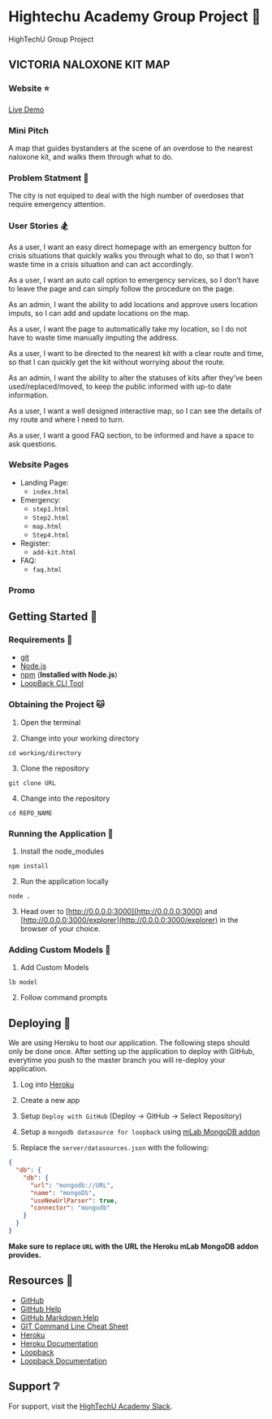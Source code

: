 # Hightechu Academy Group Project :metal:

HighTechU Group Project

## VICTORIA NALOXONE KIT MAP

### Website :star:

[Live Demo](https://victoria-naloxone-map.herokuapp.com)

### Mini Pitch 

A map that guides bystanders at the scene of an overdose to the nearest naloxone kit, and walks them through what to do.

### Problem Statment :mega:

The city is not equiped to deal with the high number of overdoses that require emergency attention.

### User Stories :snowboarder:

As a user, I want an easy direct homepage with an emergency button for crisis situations that quickly walks you through what to do, so that I won’t waste time in a crisis situation and can act accordingly. 

As a user, I want an auto call option to emergency services, so I don’t have to leave the page and can simply follow the procedure on the page.  

As an admin, I want the ability to add locations and approve users location imputs, so I can add and update locations on the map.

As a user, I want the page to automatically take my location, so I do not have to waste time manually imputing the address.

As a user, I want to be directed to the nearest kit with a clear route and time, so that I can quickly get the kit without worrying about the route. 

As an admin, I want the ability to alter the statuses of kits after they’ve been used/replaced/moved, to keep the public informed with up-to date information. 

As a user, I want a well designed interactive map, so I can see the details of my route and where I need to turn. 

As a user, I want a good FAQ section, to be informed and have a space to ask questions.  

### Website Pages 

* Landing Page:
    * `index.html`
* Emergency:
    * `step1.html`
    * `Step2.html`
    * `map.html`
    * `Step4.html`
* Register:
    * `add-kit.html`
* FAQ:
    * `faq.html`

### Promo 

## Getting Started :thinking:

### Requirements :dog:

* [git](https://git-scm.com)
* [Node.js](https://nodejs.org/en/)
* [npm](https://www.npmjs.com) (**Installed with Node.js**)
* [LoopBack CLI Tool](https://loopback.io/lb3/getting-started)

### Obtaining the Project :cat:

1. Open the terminal

2. Change into your working directory

```
cd working/directory
```

3. Clone the repository 

```
git clone URL
```

4. Change into the repository

```
cd REPO_NAME
```

### Running the Application :deer:

1. Install the node_modules

```
npm install
```

2. Run the application locally

```
node .
```

3. Head over to [http://0.0.0.0:3000](http://0.0.0.0:3000) and [http://0.0.0.0:3000/explorer](http://0.0.0.0:3000/explorer) in the browser of your choice.

### Adding Custom Models :ocean:

1. Add Custom Models

```
lb model
```

2. Follow command prompts

## Deploying :bear:

We are using Heroku to host our application. The following steps should only be done once. After setting up the application to deploy with GitHub, everytime you push to the master branch you will re-deploy your application.

1. Log into [Heroku](https://id.heroku.com/login)

1. Create a new app

1. Setup `Deploy with GitHub` (Deploy -> GitHub -> Select Repository)

1. Setup a `mongodb datasource for loopback` using [mLab MongoDB addon](https://elements.heroku.com/addons/mongolab)

1. Replace the `server/datasources.json` with the following:

```json
{
  "db": {
    "db": {
      "url": "mongodb://URL",
      "name": "mongoDS",
      "useNewUrlParser": true,
      "connector": "mongodb"
    }
  }
}
```

**Make sure to replace `URL` with the URL the Heroku mLab MongoDB addon provides.**

## Resources :blue_book:

* [GitHub](https://github.com)
* [GitHub Help](https://help.github.com/)
* [GitHub Markdown Help](https://help.github.com/en/articles/basic-writing-and-formatting-syntax)
* [GIT Command Line Cheat Sheet](https://education.github.com/git-cheat-sheet-education.pdf)
* [Heroku](https://www.heroku.com)
* [Heroku Documentation](https://devcenter.heroku.com/categories/reference)
* [Loopback](http://loopback.io)
* [Loopback Documentation](https://loopback.io/lb3/getting-started)

## Support :grey_question:

For support, visit the [HighTechU Academy Slack]().
